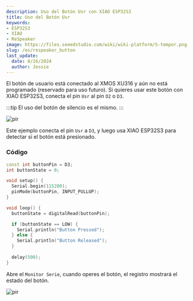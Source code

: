 ```yaml
---
description: Uso del Botón Usr con XIAO ESP32S3
title: Uso del Botón Usr
keywords:
- ESP32S3
- XIAO
- ReSpeaker
image: https://files.seeedstudio.com/wiki/wiki-platform/S-tempor.png
slug: /es/respeaker_button
last_update:
  date: 8/16/2024
  author: Jessie
---
```



El botón de usuario está conectado al XMOS XU316 y aún no está programado (reservado para uso futuro). Si quieres usar este botón con XIAO ESP32S3, conecta el pin `Usr` al pin `D2` o `D3`.

:::tip
El uso del botón de silencio es el mismo.
:::

<p style={{textAlign: 'center'}}><img src="https://files.seeedstudio.com/wiki/SenseCAP/respeaker/usr.png" alt="pir" width={600} height="auto" /></p>


Este ejemplo conecta el pin `Usr` a `D3`, y luego usa XIAO ESP32S3 para detectar si el botón está presionado.

### Código

```cpp
const int buttonPin = D3;  
int buttonState = 0;

void setup() {
  Serial.begin(115200);
  pinMode(buttonPin, INPUT_PULLUP);  
}

void loop() {
  buttonState = digitalRead(buttonPin);

  if (buttonState == LOW) {
    Serial.println("Button Pressed");
  } else {
    Serial.println("Button Released");
  }
  
  delay(500);  
}
```

Abre el `Monitor Serie`, cuando operes el botón, el registro mostrará el estado del botón.

<p style={{textAlign: 'center'}}><img src="https://files.seeedstudio.com/wiki/SenseCAP/respeaker/button-status.png" alt="pir" width={800} height="auto" /></p>